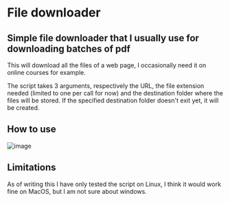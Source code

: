 # File downloader

## Simple file downloader that I usually use for downloading batches of pdf

This will download all the files of a web page, I occasionally need it on online courses for example.

The script takes 3 arguments, respectively the URL, the file extension needed (limited to one per call for now) and the destination folder where the files will be stored. If the specified destination folder doesn't exit yet, it will be created.

## How to use
![image](https://github.com/remi-texier/OnToOffline/assets/94649343/9ea0593b-8b1f-49a2-b622-14729abb0cfa)

## Limitations
As of writing this I have only tested the script on Linux, I think it would work fine on MacOS, but I am not sure about windows.
